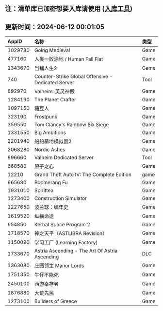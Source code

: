## 注：清单库已加密想要入库请使用 ([入库工具](https://github.com/BlankTMing/ManifestAutoUpdate/releases))

## 更新时间：2024-06-12 00:01:05
| AppID | 名称 | 类型  |
| :-------------------- | :----------------------------- | :----------- |
| 1029780 | Going Medieval| Game |
| 477160 | 人类一败涂地 / Human Fall Flat| Game |
| 1343670 | 当铺人生2| Game |
| 740 | Counter-Strike Global Offensive - Dedicated Server| Tool |
| 892970 | Valheim: 英灵神殿| Game |
| 1284190 | The Planet Crafter| Game |
| 1097150 | 糖豆人| Game |
| 323190 | Frostpunk| Game |
| 359550 | Tom Clancy's Rainbow Six Siege| Game |
| 1331550 | Big Ambitions| Game |
| 2201940 | 船舶墓地模拟器2| Game |
| 2068280 | Nordic Ashes| Game |
| 896660 | Valheim Dedicated Server| Tool |
| 668580 | 原子之心| Game |
| 12210 | Grand Theft Auto IV: The Complete Edition| game |
| 965680 | Boomerang Fu| Game |
| 1931010 | Spirittea| Game |
| 1273400 | Construction Simulator| Game |
| 1227650 | 波兰球：编年史| Game |
| 1619520 | 纵横命途| Game |
| 954850 | Kerbal Space Program 2| Game |
| 1718570 | 神之天平（ASTLIBRA Revision）| Game |
| 1150090 | 学习工厂 (Learning Factory)| Game |
| 1733670 | Astria Ascending - The Art Of Astria Ascending| DLC |
| 1363080 | 庄园领主 Manor Lords| Game |
| 1751350 | 牛仔不能死| Game |
| 2450100 | 西游幸存者| Game |
| 1876880 | 大荒先民| Game |
| 1273100 | Builders of Greece| Game |
